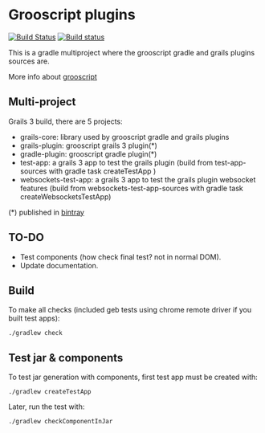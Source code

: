 Grooscript plugins
===

[![Build Status](https://snap-ci.com/chiquitinxx/grooscript-plugins/branch/master/build_image)](https://snap-ci.com/chiquitinxx/grooscript-plugins/branch/master)
[![Build status](https://ci.appveyor.com/api/projects/status/rdu67y0p9fac50pu/branch/master?svg=true)](https://ci.appveyor.com/project/chiquitinxx/grooscript-plugins/branch/master)

This is a gradle multiproject where the grooscript gradle and grails plugins sources are.

More info about [grooscript](http://grooscript.org/)

Multi-project
---

Grails 3 build, there are 5 projects:

- grails-core: library used by grooscript gradle and grails plugins
- grails-plugin: grooscript grails 3 plugin(*)
- gradle-plugin: grooscript gradle plugin(*)
- test-app: a grails 3 app to test the grails plugin (build from test-app-sources with gradle task createTestApp )
- websockets-test-app: a grails 3 app to test the grails plugin websocket features (build from websockets-test-app-sources with gradle task createWebsocketsTestApp)

(*) published in [bintray](https://bintray.com/chiquitinxx/grooscript)

TO-DO
---

- Test components (how check final test? not in normal DOM).
- Update documentation.

Build
---

To make all checks (included geb tests using chrome remote driver if you built test apps):

    ./gradlew check
    
Test jar & components
---

To test jar generation with components, first test app must be created with:

    ./gradlew createTestApp
    
Later, run the test with:

    ./gradlew checkComponentInJar
